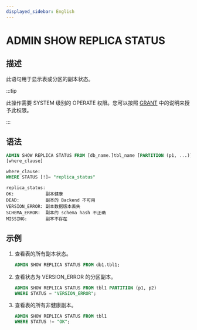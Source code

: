 ```yaml
---
displayed_sidebar: English
---
```


# ADMIN SHOW REPLICA STATUS

## 描述

此语句用于显示表或分区的副本状态。

:::tip

此操作需要 SYSTEM 级别的 OPERATE 权限。您可以按照 [GRANT](../account-management/GRANT.md) 中的说明来授予此权限。

:::

## 语法

```sql
ADMIN SHOW REPLICA STATUS FROM [db_name.]tbl_name [PARTITION (p1, ...)]
[where_clause]
```

```sql
where_clause:
WHERE STATUS [!]= "replica_status"
```

```plain
replica_status:
OK:            副本健康
DEAD:          副本的 Backend 不可用
VERSION_ERROR: 副本数据版本丢失
SCHEMA_ERROR:  副本的 schema hash 不正确
MISSING:       副本不存在
```

## 示例

1. 查看表的所有副本状态。

   ```sql
   ADMIN SHOW REPLICA STATUS FROM db1.tbl1;
   ```

2. 查看状态为 VERSION_ERROR 的分区副本。

   ```sql
   ADMIN SHOW REPLICA STATUS FROM tbl1 PARTITION (p1, p2)
   WHERE STATUS = "VERSION_ERROR";
   ```

3. 查看表的所有非健康副本。

   ```sql
   ADMIN SHOW REPLICA STATUS FROM tbl1
   WHERE STATUS != "OK";
   ```